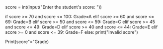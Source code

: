 score = int(input("Enter the student's score: "))

if score >= 70 and score <= 100:
Grade=A
elif score >= 60 and score <= 69:
    Grade=B
elif score >= 50 and score <= 59:
    Grade=C
elif score >= 45 and score <= 49:
  Grade=D
elif score >= 40 and score <= 44:
  Grade=E
elif score >= 0 and score <= 39:
  Grade=F
else:
    print("Invalid score")


Print(score"="Grade)
